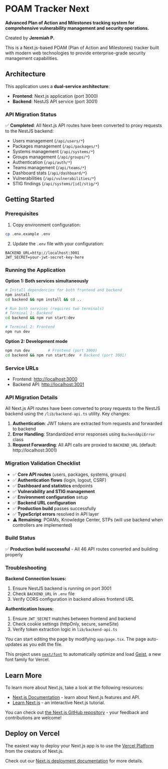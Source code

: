# POAM Tracker Next

**Advanced Plan of Action and Milestones tracking system for comprehensive vulnerability management and security operations.**

Created by **Jeremiah P.**

This is a Next.js-based POAM (Plan of Action and Milestones) tracker built with modern web technologies to provide enterprise-grade security management capabilities.

## Architecture

This application uses a **dual-service architecture**:

- **Frontend**: Next.js application (port 3000)
- **Backend**: NestJS API service (port 3001)

### API Migration Status

✅ **Completed**: All Next.js API routes have been converted to proxy requests to the NestJS backend:
- Users management (`/api/users/*`)
- Packages management (`/api/packages/*`)
- Systems management (`/api/systems/*`)
- Groups management (`/api/groups/*`)
- Authentication (`/api/auth/*`)
- Teams management (`/api/teams/*`)
- Dashboard stats (`/api/dashboard/*`)
- Vulnerabilities (`/api/vulnerabilities/*`)
- STIG findings (`/api/systems/[id]/stig/*`)

## Getting Started

### Prerequisites

1. Copy environment configuration:
```bash
cp .env.example .env
```

2. Update the `.env` file with your configuration:
```env
BACKEND_URL=http://localhost:3001
JWT_SECRET=your-jwt-secret-key-here
```

### Running the Application

**Option 1: Both services simultaneously**
```bash
# Install dependencies for both frontend and backend
npm install
cd backend && npm install && cd ..

# Run both services (requires two terminals)
# Terminal 1: Backend
cd backend && npm run start:dev

# Terminal 2: Frontend  
npm run dev
```

**Option 2: Development mode**
```bash
npm run dev        # Frontend (port 3000)
cd backend && npm run start:dev  # Backend (port 3001)
```

### Service URLs
- Frontend: [http://localhost:3000](http://localhost:3000)
- Backend API: [http://localhost:3001](http://localhost:3001)

### API Migration Details

All Next.js API routes have been converted to proxy requests to the NestJS backend using the `/lib/backend-api.ts` utility. Key changes:

1. **Authentication**: JWT tokens are extracted from requests and forwarded to backend
2. **Error Handling**: Standardized error responses using `BackendApiError` class
3. **Request Forwarding**: All API calls are proxied to `BACKEND_URL` (default: http://localhost:3001)

### Migration Validation Checklist

- ✅ **Core API routes** (users, packages, systems, groups)
- ✅ **Authentication flows** (login, logout, CSRF)
- ✅ **Dashboard and statistics** endpoints
- ✅ **Vulnerability and STIG management** 
- ✅ **Environment configuration** setup
- ✅ **Backend URL configuration**
- ✅ **Production build** passes successfully
- ✅ **TypeScript errors** resolved in API layer
- ⚠️ **Remaining**: POAMs, Knowledge Center, STPs (will use backend when controllers are implemented)

### Build Status

✅ **Production build successful** - All 46 API routes converted and building properly

### Troubleshooting

**Backend Connection Issues:**
1. Ensure NestJS backend is running on port 3001
2. Check `BACKEND_URL` in `.env` file
3. Verify CORS configuration in backend allows frontend URL

**Authentication Issues:**
1. Ensure `JWT_SECRET` matches between frontend and backend
2. Check cookie settings (httpOnly, secure, sameSite)
3. Verify token extraction logic in `lib/backend-api.ts`

You can start editing the page by modifying `app/page.tsx`. The page auto-updates as you edit the file.

This project uses [`next/font`](https://nextjs.org/docs/app/building-your-application/optimizing/fonts) to automatically optimize and load [Geist](https://vercel.com/font), a new font family for Vercel.

## Learn More

To learn more about Next.js, take a look at the following resources:

- [Next.js Documentation](https://nextjs.org/docs) - learn about Next.js features and API.
- [Learn Next.js](https://nextjs.org/learn) - an interactive Next.js tutorial.

You can check out [the Next.js GitHub repository](https://github.com/vercel/next.js) - your feedback and contributions are welcome!

## Deploy on Vercel

The easiest way to deploy your Next.js app is to use the [Vercel Platform](https://vercel.com/new?utm_medium=default-template&filter=next.js&utm_source=create-next-app&utm_campaign=create-next-app-readme) from the creators of Next.js.

Check out our [Next.js deployment documentation](https://nextjs.org/docs/app/building-your-application/deploying) for more details.
